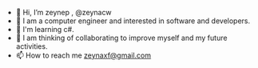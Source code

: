 - 👋 Hi, I’m zeynep , @zeynacw
- 👀 I am a computer engineer and interested in software and developers.
- 🌱 I'm learning c#.
- 💞️ I am thinking of collaborating to improve myself and my future activities.
- 📫 How to reach me zeynaxf@gmail.com 


<!---
zeynacw/zeynacw is a ✨ special ✨ repository because its `README.md` (this file) appears on your GitHub profile.
You can click the Preview link to take a look at your changes.
--->
